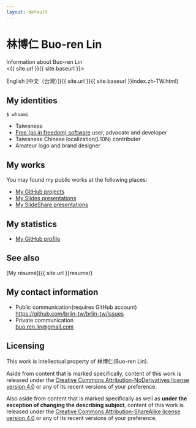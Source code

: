 ```yaml
---
layout: default
---
```

# 林博仁 Buo-ren Lin

Information about Buo-ren Lin  
<{{ site.url }}{{ site.baseurl }}>

English [中文（台灣）]({{ site.url }}{{ site.baseurl }}index.zh-TW.html)

## My identities

`$ whoami`

* Taiwanese
* [Free (as in freedom) software](https://en.wikipedia.org/wiki/Free_software) user, advocate and developer
* Taiwanese Chinese localization(L10N) contributer
* Amateur logo and brand designer

## My works

You may found my public works at the following places:

* [My GitHub projects](https://github.com/brlin-tw?tab=repositories&type=source)
* [My Slides presentations](https://slides.com/lin-buo-ren)
* [My SlideShare presentations](https://www.slideshare.net/BuoRenLin)

## My statistics

* [My GitHub profile](https://github.com/brlin-tw)

## See also

[My résumé]({{ site.url }}resume/)

## My contact information

* Public communication(requires GitHub account)  
  <https://github.com/brlin-tw/brlin-tw/issues>
* Private communication  
  <buo.ren.lin@gmail.com>

## Licensing

This work is intellectual property of 林博仁(Buo-ren Lin).

Aside from content that is marked specifically, content of this work is released under the [Creative Commons Attribution-NoDerivatives license version 4.0](https://creativecommons.org/licenses/by-nd/4.0/) or any of its recent versions of your preference.

Also aside from content that is marked specifically as well as **under the exception of changing the describing subject**, content of this work is released under the [Creative Commons Attribution-ShareAlike license version 4.0](https://creativecommons.org/licenses/by-sa/4.0/) or any of its recent versions of your preference.

